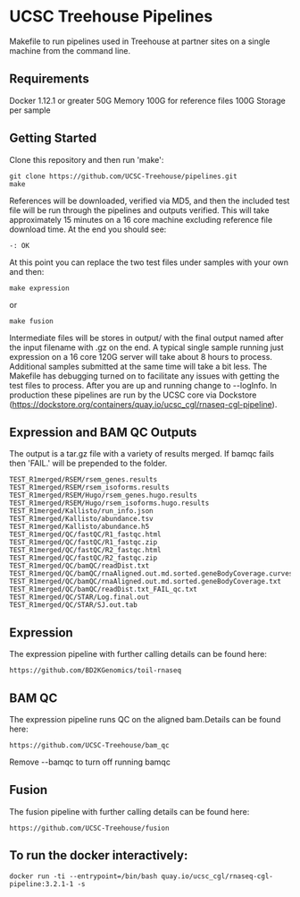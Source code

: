 # UCSC Treehouse Pipelines

Makefile to run pipelines used in Treehouse at partner sites on a single machine from the command
line.

## Requirements

Docker 1.12.1 or greater
50G Memory
100G for reference files
100G Storage per sample

## Getting Started

Clone this repository and then run 'make':

    git clone https://github.com/UCSC-Treehouse/pipelines.git
    make

References will be downloaded, verified via MD5, and then the included test file will be run through the pipelines and outputs verified. This will take approximately 15 minutes on a 16 core machine excluding reference file download time. At the end you should see:

    -: OK

At this point you can replace the two test files under samples with your own and then:

    make expression

or

    make fusion

Intermediate files will be stores in output/ with the final output named after the input filename with
.gz on the end.  A typical single sample running just expression on a 16 core 120G server will take
about 8 hours to process. Additional samples submitted at the same time will take a bit less. The
Makefile has debugging turned on to facilitate any issues with getting the test files to process.
After you are up and running change to --logInfo. In production these pipelines are run by the UCSC
core via Dockstore (https://dockstore.org/containers/quay.io/ucsc_cgl/rnaseq-cgl-pipeline).

## Expression and BAM QC Outputs

The output is a tar.gz file with a variety of results merged. If bamqc fails then 'FAIL.' will be
prepended to the folder.

    TEST_R1merged/RSEM/rsem_genes.results
    TEST_R1merged/RSEM/rsem_isoforms.results
    TEST_R1merged/RSEM/Hugo/rsem_genes.hugo.results
    TEST_R1merged/RSEM/Hugo/rsem_isoforms.hugo.results
    TEST_R1merged/Kallisto/run_info.json
    TEST_R1merged/Kallisto/abundance.tsv
    TEST_R1merged/Kallisto/abundance.h5
    TEST_R1merged/QC/fastQC/R1_fastqc.html
    TEST_R1merged/QC/fastQC/R1_fastqc.zip
    TEST_R1merged/QC/fastQC/R2_fastqc.html
    TEST_R1merged/QC/fastQC/R2_fastqc.zip
    TEST_R1merged/QC/bamQC/readDist.txt
    TEST_R1merged/QC/bamQC/rnaAligned.out.md.sorted.geneBodyCoverage.curves.pdf
    TEST_R1merged/QC/bamQC/rnaAligned.out.md.sorted.geneBodyCoverage.txt
    TEST_R1merged/QC/bamQC/readDist.txt_FAIL_qc.txt
    TEST_R1merged/QC/STAR/Log.final.out
    TEST_R1merged/QC/STAR/SJ.out.tab

## Expression

The expression pipeline with further calling details can be found here:

    https://github.com/BD2KGenomics/toil-rnaseq

## BAM QC

The expression pipeline runs QC on the aligned bam.Details can be found here:

    https://github.com/UCSC-Treehouse/bam_qc

Remove --bamqc to turn off running bamqc

## Fusion

The fusion pipeline with further calling details can be found here:

    https://github.com/UCSC-Treehouse/fusion

## To run the docker interactively:

    docker run -ti --entrypoint=/bin/bash quay.io/ucsc_cgl/rnaseq-cgl-pipeline:3.2.1-1 -s
